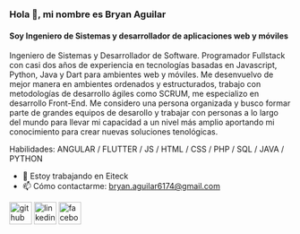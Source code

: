 ### Hola 👋, mi nombre es Bryan Aguilar
#### Soy Ingeniero de Sistemas y desarrollador de aplicaciones web y móviles
Ingeniero de Sistemas y Desarrollador de Software. Programador Fullstack con casi dos años de experiencia en tecnologías basadas en Javascript, Python, Java y Dart para ambientes web y móviles. Me desenvuelvo de mejor manera en ambientes ordenados y estructurados, trabajo con metodologías de desarrollo ágiles como SCRUM, me especializo en desarrollo Front-End. Me considero una persona organizada y busco formar parte de grandes equipos de desarollo y trabajar con personas a lo largo del mundo para llevar mi capacidad a un nivel más amplio aportando mi conocimiento para crear nuevas soluciones tenológicas.

Habilidades: ANGULAR / FLUTTER / JS / HTML / CSS / PHP / SQL / JAVA / PYTHON

- 🔭 Estoy trabajando en Eiteck 
- 📫 Cómo contactarme: bryan.aguilar6174@gmail.com 


[<img src='https://cdn.jsdelivr.net/npm/simple-icons@3.0.1/icons/github.svg' alt='github' height='40'>](https://github.com/bryanAguilar001)  [<img src='https://cdn.jsdelivr.net/npm/simple-icons@3.0.1/icons/linkedin.svg' alt='linkedin' height='40'>](https://www.linkedin.com/in/https://www.linkedin.com/in/bryan-aguilar-85b869200//)  [<img src='https://cdn.jsdelivr.net/npm/simple-icons@3.0.1/icons/facebook.svg' alt='facebook' height='40'>](https://www.facebook.com/https://www.facebook.com/bryan.aguilar.501/)  

